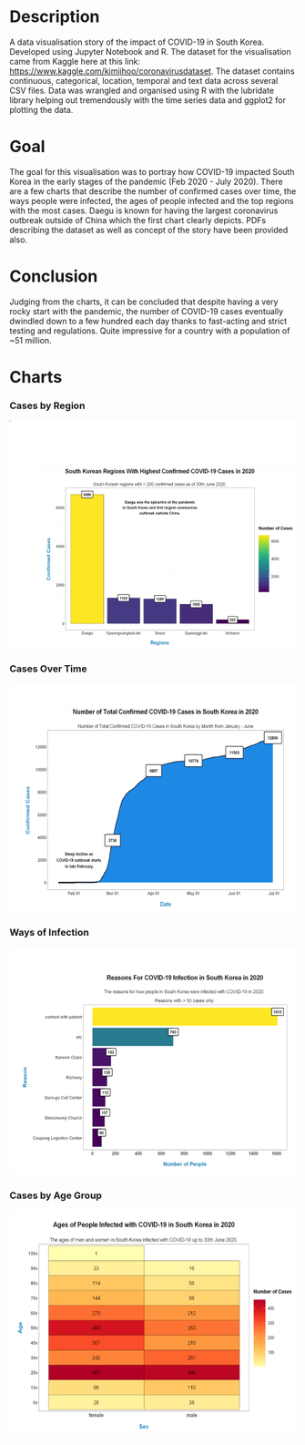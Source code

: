 # Description
A data visualisation story of the impact of COVID-19 in South Korea. Developed using Jupyter Notebook and R. The dataset for the visualisation came from Kaggle here at this link: https://www.kaggle.com/kimjihoo/coronavirusdataset. The dataset contains continuous, categorical, location, temporal and text data across several CSV files. Data was wrangled and organised using R with the lubridate library helping out tremendously with the time series data and ggplot2 for plotting the data.

# Goal 
The goal for this visualisation was to portray how COVID-19 impacted South Korea in the early stages of the pandemic (Feb 2020 - July 2020). There are a few charts that describe the number of confirmed cases over time, the ways people were infected, the ages of people infected and the top regions with the most cases. Daegu is known for having the largest coronavirus outbreak outside of China which the first chart clearly depicts. PDFs describing the dataset as well as concept of the story have been provided also.

# Conclusion 
Judging from the charts, it can be concluded that despite having a very rocky start with the pandemic, the number of COVID-19 cases eventually dwindled down to a few hundred each day thanks to fast-acting and strict testing and regulations. Quite impressive for a country with a population of ~51 million. 

# Charts

<h3>Cases by Region</h3>
<img src="Screenshots/cases-by-region.PNG" height="400" width="600">

<br>

<h3>Cases Over Time</h3>
<img src="Screenshots/cases-over-time.PNG" height="400" width="600">

<br>

<h3>Ways of Infection</h3>
<img src="Screenshots/reasons-for-infection.PNG" height="400" width="600">

<br>

<h3>Cases by Age Group</h3>
<img src="Screenshots/cases-by-age.PNG" height="400" width="600">

